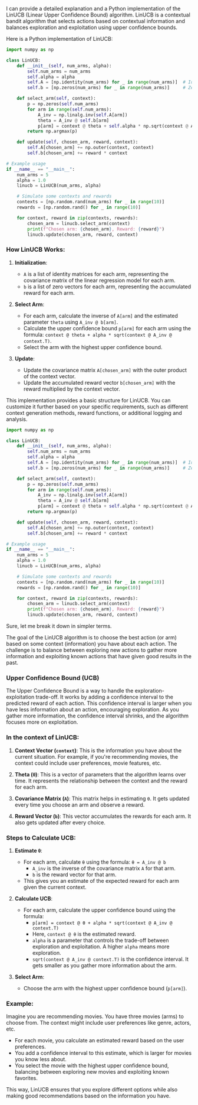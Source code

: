 I can provide a detailed explanation and a Python implementation of the LinUCB (Linear Upper Confidence Bound) algorithm. LinUCB is a contextual bandit algorithm that selects actions based on contextual information and balances exploration and exploitation using upper confidence bounds.

Here is a Python implementation of LinUCB:

```python name=linucb.py
import numpy as np

class LinUCB:
    def __init__(self, num_arms, alpha):
        self.num_arms = num_arms
        self.alpha = alpha
        self.A = [np.identity(num_arms) for _ in range(num_arms)]  # Identity matrix for each arm
        self.b = [np.zeros(num_arms) for _ in range(num_arms)]     # Zero vector for each arm

    def select_arm(self, context):
        p = np.zeros(self.num_arms)
        for arm in range(self.num_arms):
            A_inv = np.linalg.inv(self.A[arm])
            theta = A_inv @ self.b[arm]
            p[arm] = context @ theta + self.alpha * np.sqrt(context @ A_inv @ context.T)
        return np.argmax(p)

    def update(self, chosen_arm, reward, context):
        self.A[chosen_arm] += np.outer(context, context)
        self.b[chosen_arm] += reward * context

# Example usage
if __name__ == "__main__":
    num_arms = 5
    alpha = 1.0
    linucb = LinUCB(num_arms, alpha)

    # Simulate some contexts and rewards
    contexts = [np.random.rand(num_arms) for _ in range(10)]
    rewards = [np.random.rand() for _ in range(10)]

    for context, reward in zip(contexts, rewards):
        chosen_arm = linucb.select_arm(context)
        print(f"Chosen arm: {chosen_arm}, Reward: {reward}")
        linucb.update(chosen_arm, reward, context)
```

### How LinUCB Works:
1. **Initialization**: 
   - `A` is a list of identity matrices for each arm, representing the covariance matrix of the linear regression model for each arm.
   - `b` is a list of zero vectors for each arm, representing the accumulated reward for each arm.
   
2. **Select Arm**:
   - For each arm, calculate the inverse of `A[arm]` and the estimated parameter `theta` using `A_inv @ b[arm]`.
   - Calculate the upper confidence bound `p[arm]` for each arm using the formula: `context @ theta + alpha * sqrt(context @ A_inv @ context.T)`.
   - Select the arm with the highest upper confidence bound.

3. **Update**:
   - Update the covariance matrix `A[chosen_arm]` with the outer product of the context vector.
   - Update the accumulated reward vector `b[chosen_arm]` with the reward multiplied by the context vector.

This implementation provides a basic structure for LinUCB. You can customize it further based on your specific requirements, such as different context generation methods, reward functions, or additional logging and analysis.

```python
import numpy as np

class LinUCB:
    def __init__(self, num_arms, alpha):
        self.num_arms = num_arms
        self.alpha = alpha
        self.A = [np.identity(num_arms) for _ in range(num_arms)]  # Identity matrix for each arm
        self.b = [np.zeros(num_arms) for _ in range(num_arms)]     # Zero vector for each arm

    def select_arm(self, context):
        p = np.zeros(self.num_arms)
        for arm in range(self.num_arms):
            A_inv = np.linalg.inv(self.A[arm])
            theta = A_inv @ self.b[arm]
            p[arm] = context @ theta + self.alpha * np.sqrt(context @ A_inv @ context.T)
        return np.argmax(p)

    def update(self, chosen_arm, reward, context):
        self.A[chosen_arm] += np.outer(context, context)
        self.b[chosen_arm] += reward * context

# Example usage
if __name__ == "__main__":
    num_arms = 5
    alpha = 1.0
    linucb = LinUCB(num_arms, alpha)

    # Simulate some contexts and rewards
    contexts = [np.random.rand(num_arms) for _ in range(10)]
    rewards = [np.random.rand() for _ in range(10)]

    for context, reward in zip(contexts, rewards):
        chosen_arm = linucb.select_arm(context)
        print(f"Chosen arm: {chosen_arm}, Reward: {reward}")
        linucb.update(chosen_arm, reward, context)
```

Sure, let me break it down in simpler terms.

The goal of the LinUCB algorithm is to choose the best action (or arm) based on some context (information) you have about each action. The challenge is to balance between exploring new actions to gather more information and exploiting known actions that have given good results in the past.

### Upper Confidence Bound (UCB)

The Upper Confidence Bound is a way to handle the exploration-exploitation trade-off. It works by adding a confidence interval to the predicted reward of each action. This confidence interval is larger when you have less information about an action, encouraging exploration. As you gather more information, the confidence interval shrinks, and the algorithm focuses more on exploitation.

### In the context of LinUCB:

1. **Context Vector (`context`)**: This is the information you have about the current situation. For example, if you're recommending movies, the context could include user preferences, movie features, etc.

2. **Theta (`θ`)**: This is a vector of parameters that the algorithm learns over time. It represents the relationship between the context and the reward for each arm.

3. **Covariance Matrix (`A`)**: This matrix helps in estimating `θ`. It gets updated every time you choose an arm and observe a reward.

4. **Reward Vector (`b`)**: This vector accumulates the rewards for each arm. It also gets updated after every choice.

### Steps to Calculate UCB:

1. **Estimate `θ`**: 
   - For each arm, calculate `θ` using the formula: `θ = A_inv @ b`
     - `A_inv` is the inverse of the covariance matrix `A` for that arm.
     - `b` is the reward vector for that arm.
   - This gives you an estimate of the expected reward for each arm given the current context.

2. **Calculate UCB**:
   - For each arm, calculate the upper confidence bound using the formula: 
     - `p[arm] = context @ θ + alpha * sqrt(context @ A_inv @ context.T)`
     - Here, `context @ θ` is the estimated reward.
     - `alpha` is a parameter that controls the trade-off between exploration and exploitation. A higher `alpha` means more exploration.
     - `sqrt(context @ A_inv @ context.T)` is the confidence interval. It gets smaller as you gather more information about the arm.

3. **Select Arm**:
   - Choose the arm with the highest upper confidence bound (`p[arm]`).

### Example:

Imagine you are recommending movies. You have three movies (arms) to choose from. The context might include user preferences like genre, actors, etc.

- For each movie, you calculate an estimated reward based on the user preferences.
- You add a confidence interval to this estimate, which is larger for movies you know less about.
- You select the movie with the highest upper confidence bound, balancing between exploring new movies and exploiting known favorites.

This way, LinUCB ensures that you explore different options while also making good recommendations based on the information you have.
